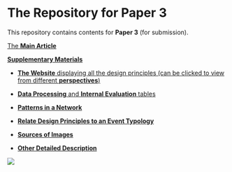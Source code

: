 # The Repository for Paper 3 


This repository contains contents for **Paper 3** (for submission).

[The **Main Article**](https://github.com/1309928130/Paper3_SupplementaryMaterials/blob/main/Main%20Article.pdf)

[**Supplementary Materials**](https://github.com/1309928130/Paper3_SupplementaryMaterials/blob/main/Supplementary%20Materials%20-%20Detailed%20Information.pdf)

 - [**The Website** displaying all the design principles (can be clicked to view from different **perspectives**)](http://c1309928130.pythonanywhere.com/?dimension=All)

 - [**Data Processing** and **Internal Evaluation** tables](https://github.com/1309928130/Paper3_Repository/raw/main/DataProcessing_and_InternalEvaluation.xlsx)

 - [**Patterns in a Network**](https://htmlpreview.github.io/?https://github.com/1309928130/Paper3_Repository/blob/main/patterns%20in%20a%20nework.html)

 - [**Relate Design Principles to an Event Typology**](https://htmlpreview.github.io/?https://github.com/1309928130/Paper3_Repository/blob/main/relate%20to%20an%20event%20typology.html)


 - [**Sources of Images**](https://github.com/1309928130/Paper3_SupplementaryMaterials/blob/main/Supplementary%20Material%202%20-%20Sources%20of%20Figures.md)

 - [**Other Detailed Description**](https://github.com/1309928130/Paper3_SupplementaryMaterials/blob/main/Supplementary%20Materials%20-%20Detailed%20Information.pdf)

   
[![](https://github.com/1309928130/Paper3_SupplementaryMaterials/blob/main/Websnap1.png)](http://c1309928130.pythonanywhere.com/?dimension=All)



